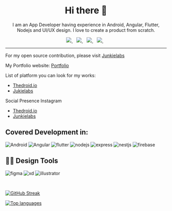 
<h1 align='center'> Hi there 👋</h1>

<!--
**nirajprakash/nirajprakash** is a ✨ _special_ ✨ repository because its `README.md` (this file) appears on your GitHub profile.

Here are some ideas to get you started:

- 🔭 I’m currently working on ...
- 🌱 I’m currently learning ...
- 👯 I’m looking to collaborate on ...
- 🤔 I’m looking for help with ...
- 💬 Ask me about ...
- 📫 How to reach me: ...
- 😄 Pronouns: ...
- ⚡ Fun fact: ...
-->

<p align='center'>I am an App Developer having experience in Android, Angular, Flutter, Nodejs and UI/UX design. I love to create a product from scratch.</p>


<p align='center'>
<a href="mailto:nirajprakash13@gmail.com">
  <img src="https://img.shields.io/badge/email me-%23D14836.svg?&style=for-the-badge&logo=gmail&logoColor=white" />
</a>&nbsp;&nbsp;

<a href="https://www.linkedin.com/in/nirajprakash1/">
  <img src="https://img.shields.io/badge/linkedin-%230077B5.svg?&style=for-the-badge&logo=linkedin&logoColor=white" />
</a>&nbsp;&nbsp;

<a href="https://medium.com/@nirajprakash13">
  <img src="https://img.shields.io/badge/medium-%2312100E.svg?&style=for-the-badge&logo=medium&logoColor=white" />
</a>&nbsp;&nbsp;

<a href="https://www.figma.com/@nirajprakash">
  <img src="https://img.shields.io/badge/Figma-F24E1E?style=for-the-badge&logo=figma&logoColor=white" />
</a>&nbsp;&nbsp;
</p>

<hr>

For my open source contribution, please visit [Junkielabs](https://github.com/JunkieLabs)  

My Portfolio website: [Portfolio](https://nirajprakash.github.io/)




List of platform you can look for my works: 

- [Thedroid.io](https://thedroid.io/)
- [Jukielabs](https://github.com/JunkieLabs)


Social Presence Instagram
- [Thedroid.io](https://www.instagram.com/thedroid_tech/)
- [Junkielabs](https://www.instagram.com/junkie_labs/)

## Covered Development in:
![Android](https://img.shields.io/badge/-android-3DDC84?logo=android&logoColor=white&style=for-the-badge)
![Angular](https://img.shields.io/badge/-angular-DD0031?logo=angular&logoColor=white&style=for-the-badge)
![flutter](https://img.shields.io/badge/Flutter%20-%2302569B.svg?&style=for-the-badge&logo=Flutter&logoColor=white)
![nodejs](https://img.shields.io/badge/node.js%20-%2343853D.svg?&style=for-the-badge&logo=node.js&logoColor=white)
![express](https://img.shields.io/badge/express.js%20-%23404d59.svg?&style=for-the-badge)
![nestjs](https://img.shields.io/badge/-nestjs-E0234E?&style=for-the-badge&logo=nestjs&logoColor=white)
![firebase](https://img.shields.io/badge/-firebase-FFCA28?&style=for-the-badge&logo=firebase&logoColor=white)


## :man_artist: Design Tools
![figma](https://img.shields.io/badge/-figma-F24E1E?&style=for-the-badge&logo=figma&logoColor=white)
![xd](https://img.shields.io/badge/-adobe-FF61F6?&style=for-the-badge&logo=adobexd&logoColor=white)
![illustrator](https://img.shields.io/badge/-adobe-FF9A00?&style=for-the-badge&logo=adobeillustrator&logoColor=white)



<br>


[![GitHub Streak](https://github-readme-streak-stats.herokuapp.com?user=nirajprakash)](https://git.io/streak-stats)

[![Top languages](https://github-readme-stats.vercel.app/api/top-langs/?username=nirajprakash&hide=php&layout=compact)](https://github.com/anuraghazra/github-readme-stats)

